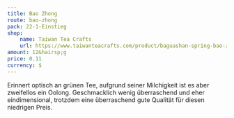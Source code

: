 ```yaml
---
title: Bao Zhong
route: bao-zhong
pack: 22-1-Einstieg
shop:
    name: Taiwan Tea Crafts
    url: https://www.taiwanteacrafts.com/product/baguashan-spring-bao-zhong-tea/
amount: 12&hairsp;g
price: 0.11
currency: $
---
```

Erinnert optisch an grünen Tee, aufgrund seiner Milchigkeit ist es aber zweifellos ein Oolong. Geschmacklich wenig überraschend und eher eindimensional, trotzdem eine überraschend gute Qualität für diesen niedrigen Preis.